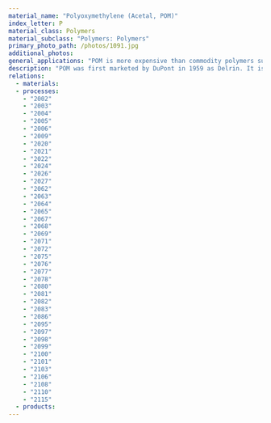 ```yaml
---
material_name: "Polyoxymethylene (Acetal, POM)"
index_letter: P
material_class: Polymers
material_subclass: "Polymers: Polymers"
primary_photo_path: /photos/1091.jpg
additional_photos:
general_applications: "POM is more expensive than commodity polymers such as PE, so is limited to high performance applications in which its natural lubricity is exploited. It is found in fuel-system; seat-belt components; steering columns; window-support brackets and handles; shower heads, ballcocks, faucet cartridges, and various fittings; quality toys; garden sprayers; stereo cassette parts; butane lighter bodies; zippers; telephone components; couplings; pump impellers; conveyor plates; gears; sprockets; springs; gears; cams; bushings; clips; lugs; door handles; window cranks; housings; seat-belt components; watch gears; conveyor links; aerosols; mechanical pen and pencil parts; milk pumps; coffee spigots; filter housings; food conveyors; cams; gears; TV tuner arms; automotive underhood components."
description: "POM was first marketed by DuPont in 1959 as Delrin. It is similar to nylon but is stiffer, and has better fatigue and water resistance - nylons, however, have better impact and abrasion resistance. It is rarely used without modifications - most often filled with glass fiber, flame retardant additives or blended with PTFE or PU. The last, POM/PU blend, has good toughness. POM is used where requirements for good moldability, fatigue resistance and stiffness justify its high price relative to mass polymers, like polyethylene, which are polymerized from cheaper raw materials using lower energy input."
relations:
  - materials:
  - processes:
    - "2002"
    - "2003"
    - "2004"
    - "2005"
    - "2006"
    - "2009"
    - "2020"
    - "2021"
    - "2022"
    - "2024"
    - "2026"
    - "2027"
    - "2062"
    - "2063"
    - "2064"
    - "2065"
    - "2067"
    - "2068"
    - "2069"
    - "2071"
    - "2072"
    - "2075"
    - "2076"
    - "2077"
    - "2078"
    - "2080"
    - "2081"
    - "2082"
    - "2083"
    - "2086"
    - "2095"
    - "2097"
    - "2098"
    - "2099"
    - "2100"
    - "2101"
    - "2103"
    - "2106"
    - "2108"
    - "2110"
    - "2115"
  - products:
---
```

